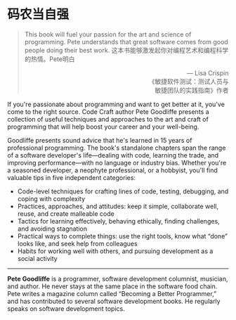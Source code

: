 # 码农当自强

> This book will fuel your passion for the art and science of programming. Pete understands that great software comes from good people doing their best work.
> 这本书能够激发起你对编程艺术和编程科学的热情。Pete明白
> <p align="right">— Lisa Crispin<br/>
> 《敏捷软件测试：测试人员与<br/>
> 敏捷团队的实践指南》作者</p>

If you're passionate about programming and want to get better at it, you've come to the right source. Code Craft author Pete Goodliffe presents a collection of useful techniques and approaches to the art and craft of programming that will help boost your career and your well-being.

Goodliffe presents sound advice that he's learned in 15 years of professional programming. The book's standalone chapters span the range of a software developer's life—dealing with code, learning the trade, and improving performance—with no language or industry bias. Whether you're a seasoned developer, a neophyte professional, or a hobbyist, you'll find valuable tips in five independent categories:

- Code-level techniques for crafting lines of code, testing, debugging, and coping with complexity
- Practices, approaches, and attitudes: keep it simple, collaborate well, reuse, and create malleable code
- Tactics for learning effectively, behaving ethically, finding challenges, and avoiding stagnation
- Practical ways to complete things: use the right tools, know what “done” looks like, and seek help from colleagues
- Habits for working well with others, and pursuing development as a social activity

---

**Pete Goodliffe** is a programmer, software development columnist, musician, and author. He never stays at the same place in the software food chain. Pete writes a magazine column called “Becoming a Better Programmer,” and has contributed to several software development books. He regularly speaks on software development topics.
